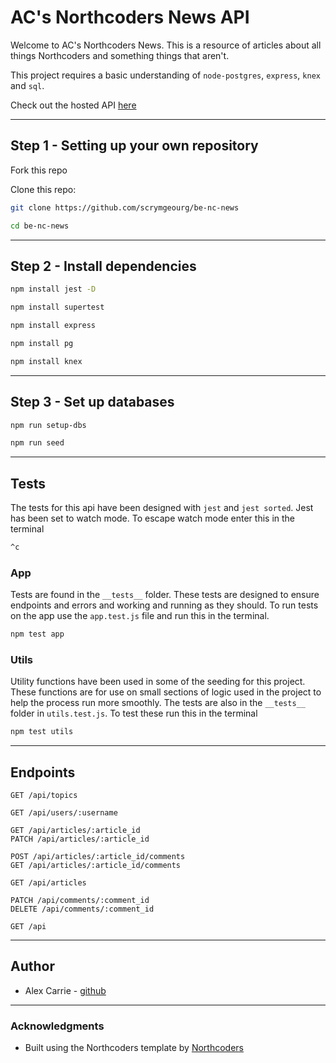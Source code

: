 # AC's Northcoders News API

Welcome to AC's Northcoders News. This is a resource of articles about all things Northcoders and something things that aren't.

This project requires a basic understanding of `node-postgres`, `express`, `knex` and `sql`.

Check out the hosted API [here](https://ac-nc-news.herokuapp.com/api)

---

## Step 1 - Setting up your own repository

Fork this repo

Clone this repo:

```bash
git clone https://github.com/scrymgeourg/be-nc-news

cd be-nc-news
```

---

## Step 2 - Install dependencies

```bash
npm install jest -D

npm install supertest

npm install express

npm install pg

npm install knex

```

---

## Step 3 - Set up databases

```bash
npm run setup-dbs

npm run seed
```

---

## Tests

The tests for this api have been designed with `jest` and `jest sorted`. Jest has been set to watch mode. To escape watch mode enter this in the terminal

```bash
^c
```

### App

Tests are found in the `__tests__` folder. These tests are designed to ensure endpoints and errors and working and running as they should. To run tests on the app use the `app.test.js` file and run this in the terminal.

```bash
npm test app
```

### Utils

Utility functions have been used in some of the seeding for this project. These functions are for use on small sections of logic used in the project to help the process run more smoothly. The tests are also in the `__tests__` folder in `utils.test.js`. To test these run this in the terminal

```bash
npm test utils
```

---

## Endpoints

```http
GET /api/topics

GET /api/users/:username

GET /api/articles/:article_id
PATCH /api/articles/:article_id

POST /api/articles/:article_id/comments
GET /api/articles/:article_id/comments

GET /api/articles

PATCH /api/comments/:comment_id
DELETE /api/comments/:comment_id

GET /api
```

---

## Author

- Alex Carrie - [github](https://github.com/scrymgeourg/)

---

### Acknowledgments

- Built using the Northcoders template by [Northcoders](https://northcoders.com/)
